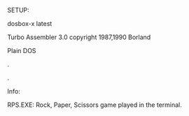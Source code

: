 SETUP:

dosbox-x latest
         
Turbo Assembler 3.0 copyright 1987,1990 Borland
      
Plain DOS

.

.

Info:

RPS.EXE: Rock, Paper, Scissors game played in the terminal.

